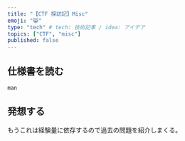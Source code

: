 ```yaml
---
title: "【CTF 探訪記】Misc"
emoji: "😸"
type: "tech" # tech: 技術記事 / idea: アイデア
topics: ["CTF", "misc"]
published: false
---
```


## 仕様書を読む

`man `

## 発想する
もうこれは経験量に依存するので過去の問題を紹介しまくる。

